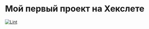 # Мой первый проект на Хекслете

[![Lint](https://github.com/Web-Owl/hexlet-js/actions/workflows/lint.yml/badge.svg)](https://github.com/Web-Owl/hexlet-js/actions/workflows/lint.yml)